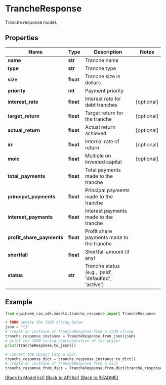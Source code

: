 # TrancheResponse

Tranche response model.

## Properties

Name | Type | Description | Notes
------------ | ------------- | ------------- | -------------
**name** | **str** | Tranche name | 
**type** | **str** | Tranche type | 
**size** | **float** | Tranche size in dollars | 
**priority** | **int** | Payment priority | 
**interest_rate** | **float** | Interest rate for debt tranches | [optional] 
**target_return** | **float** | Target return for the tranche | [optional] 
**actual_return** | **float** | Actual return achieved | [optional] 
**irr** | **float** | Internal rate of return | [optional] 
**moic** | **float** | Multiple on invested capital | [optional] 
**total_payments** | **float** | Total payments made to the tranche | 
**principal_payments** | **float** | Principal payments made to the tranche | 
**interest_payments** | **float** | Interest payments made to the tranche | 
**profit_share_payments** | **float** | Profit share payments made to the tranche | 
**shortfall** | **float** | Shortfall amount (if any) | 
**status** | **str** | Tranche status (e.g., &#39;paid&#39;, &#39;defaulted&#39;, &#39;active&#39;) | 

## Example

```python
from equihome_sim_sdk.models.tranche_response import TrancheResponse

# TODO update the JSON string below
json = "{}"
# create an instance of TrancheResponse from a JSON string
tranche_response_instance = TrancheResponse.from_json(json)
# print the JSON string representation of the object
print(TrancheResponse.to_json())

# convert the object into a dict
tranche_response_dict = tranche_response_instance.to_dict()
# create an instance of TrancheResponse from a dict
tranche_response_from_dict = TrancheResponse.from_dict(tranche_response_dict)
```
[[Back to Model list]](../README.md#documentation-for-models) [[Back to API list]](../README.md#documentation-for-api-endpoints) [[Back to README]](../README.md)


